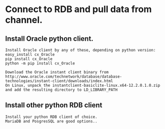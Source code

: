 # Connect to RDB and pull data from channel.

## Install Oracle python client.
    Install Oracle client by any of these, depending on python version:
    easy_install cx_Oracle
    pip install cx_Oracle
    python -m pip install cx_Oracle

    Download the Oracle instant client binary from
    http://www.oracle.com/technetwork/database/database-technologies/instant-client/downloads/index.html
    On Linux, unpack the instantclient-basiclite-linux.x64-12.2.0.1.0.zip
    and add the resulting directory to LD_LIBRARY_PATH
    
## Install other python RDB client
    Install your python RDB client of choice.
    MariaDB and PosgresSQL are good options..
